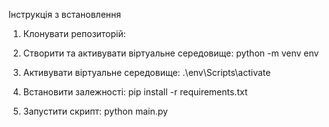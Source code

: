 Інструкція з встановлення

1. Клонувати репозиторій:

2. Створити та активувати віртуальне середовище:
   python -m venv env
3. Активувати віртуальне середовище:
   .\env\Scripts\activate
4. Встановити залежності:
   pip install -r requirements.txt
5. Запустити скрипт:
   python main.py